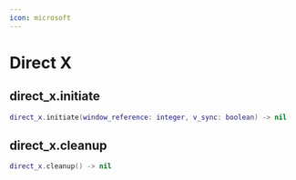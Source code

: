 ```yaml
---
icon: microsoft
---
```


# Direct X

## direct\_x.initiate

```lua
direct_x.initiate(window_reference: integer, v_sync: boolean) -> nil
```

## direct\_x.cleanup

```lua
direct_x.cleanup() -> nil
```
